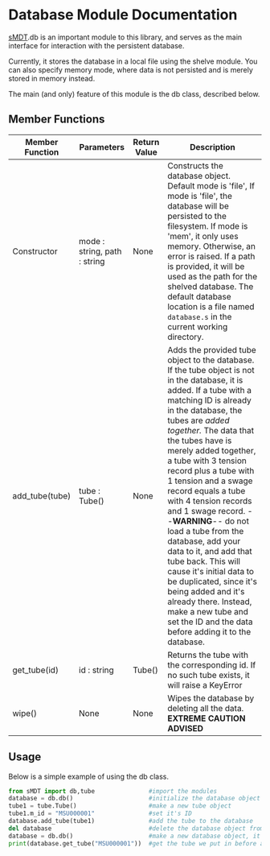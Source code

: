 Database Module Documentation
=============================

[sMDT](sMDT.md).db is an important module to this library, and serves as the main interface for interaction with the persistent database.

Currently, it stores the database in a local file using the shelve module. You can also specify memory mode, where data is not persisted and is merely stored in memory instead.

The main (and only) feature of this module is the db class, described below.

Member Functions
----------------
Member Function | Parameters | Return Value | Description
---|---|---|---
Constructor | mode : string, path : string | None | Constructs the database object. Default mode is 'file', If mode is 'file', the database will be persisted to the filesystem. If mode is 'mem', it only uses memory. Otherwise, an error is raised. If a path is provided, it will be used as the path for the shelved database. The default database location is a file named `database.s` in the current working directory.
add_tube(tube) | tube : Tube() | None | Adds the provided tube object to the database. If the tube object is not in the database, it is added. If a tube with a matching ID is already in the database, the tubes are *added together.* The data that the tubes have is merely added together, a tube with 3 tension record plus a tube with 1 tension and a swage record equals a tube with 4 tension records and 1 swage record. --**WARNING**-- do not load a tube from the database, add your data to it, and add that tube back. This will cause it's initial data to be duplicated, since it's being added and it's already there. Instead, make a new tube and set the ID and the data before adding it to the database.  
get_tube(id) | id : string | Tube() | Returns the tube with the corresponding id. If no such tube exists, it will raise a KeyError
wipe() | None | None | Wipes the database by deleting all the data. **EXTREME CAUTION ADVISED**	

Usage
-----
Below is a simple example of using the db class.
```python
from sMDT import db,tube               #import the modules
database = db.db()                     #initialize the database object
tube1 = tube.Tube()                    #make a new tube object
tube1.m_id = "MSU000001"               #set it's ID
database.add_tube(tube1)               #add the tube to the database
del database                           #delete the database object from memory, does not effect file storage.
database = db.db()                     #make a new database object, it reads from storage
print(database.get_tube("MSU000001"))  #get the tube we put in before and print it
```
